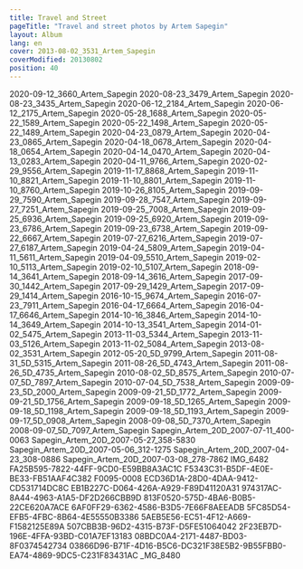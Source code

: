 ```yaml
---
title: Travel and Street
pageTitle: "Travel and street photos by Artem Sapegin"
layout: Album
lang: en
cover: 2013-08-02_3531_Artem_Sapegin
coverModified: 20130802
position: 40
---
```


2020-09-12_3660_Artem_Sapegin
2020-08-23_3479_Artem_Sapegin
2020-08-23_3435_Artem_Sapegin
2020-06-12_2184_Artem_Sapegin
2020-06-12_2175_Artem_Sapegin
2020-05-28_1688_Artem_Sapegin
2020-05-22_1589_Artem_Sapegin
2020-05-22_1498_Artem_Sapegin
2020-05-22_1489_Artem_Sapegin
2020-04-23_0879_Artem_Sapegin
2020-04-23_0865_Artem_Sapegin
2020-04-18_0678_Artem_Sapegin
2020-04-18_0654_Artem_Sapegin
2020-04-14_0470_Artem_Sapegin
2020-04-13_0283_Artem_Sapegin
2020-04-11_9766_Artem_Sapegin
2020-02-29_9556_Artem_Sapegin
2019-11-17_8868_Artem_Sapegin
2019-11-10_8821_Artem_Sapegin
2019-11-10_8801_Artem_Sapegin
2019-11-10_8760_Artem_Sapegin
2019-10-26_8105_Artem_Sapegin
2019-09-29_7590_Artem_Sapegin
2019-09-28_7547_Artem_Sapegin
2019-09-27_7251_Artem_Sapegin
2019-09-25_7008_Artem_Sapegin
2019-09-25_6936_Artem_Sapegin
2019-09-25_6920_Artem_Sapegin
2019-09-23_6786_Artem_Sapegin
2019-09-23_6738_Artem_Sapegin
2019-09-22_6667_Artem_Sapegin
2019-07-27_6216_Artem_Sapegin
2019-07-27_6187_Artem_Sapegin
2019-04-24_5809_Artem_Sapegin
2019-04-11_5611_Artem_Sapegin
2019-04-09_5510_Artem_Sapegin
2019-02-10_5113_Artem_Sapegin
2019-02-10_5107_Artem_Sapegin
2018-09-14_3641_Artem_Sapegin
2018-09-14_3616_Artem_Sapegin
2017-09-30_1442_Artem_Sapegin
2017-09-29_1429_Artem_Sapegin
2017-09-29_1414_Artem_Sapegin
2016-10-15_9674_Artem_Sapegin
2016-07-23_7911_Artem_Sapegin
2016-04-17_6664_Artem_Sapegin
2016-04-17_6646_Artem_Sapegin
2014-10-16_3846_Artem_Sapegin
2014-10-14_3649_Artem_Sapegin
2014-10-13_3541_Artem_Sapegin
2014-01-02_5475_Artem_Sapegin
2013-11-03_5344_Artem_Sapegin
2013-11-03_5126_Artem_Sapegin
2013-11-02_5084_Artem_Sapegin
2013-08-02_3531_Artem_Sapegin
2012-05-20_5D_9799_Artem_Sapegin
2011-08-31_5D_5315_Artem_Sapegin
2011-08-26_5D_4743_Artem_Sapegin
2011-08-26_5D_4735_Artem_Sapegin
2010-08-02_5D_8575_Artem_Sapegin
2010-07-07_5D_7897_Artem_Sapegin
2010-07-04_5D_7538_Artem_Sapegin
2009-09-23_5D_2000_Artem_Sapegin
2009-09-21_5D_1772_Artem_Sapegin
2009-09-21_5D_1756_Artem_Sapegin
2009-09-18_5D_1265_Artem_Sapegin
2009-09-18_5D_1198_Artem_Sapegin
2009-09-18_5D_1193_Artem_Sapegin
2009-09-17_5D_0908_Artem_Sapegin
2008-09-08_5D_7370_Artem_Sapegin
2008-09-07_5D_7097_Artem_Sapegin
Sapegin_Artem_20D_2007-07-11_400-0063
Sapegin_Artem_20D_2007-05-27_358-5830
Sapegin_Artem_20D_2007-05-06_312-1275
Sapegin_Artem_20D_2007-04-23_308-0886
Sapegin_Artem_20D_2007-03-08_278-7862
IMG_6482
FA25B595-7822-44FF-9CD0-E59BB8A3AC1C
F5343C31-B5DF-4E0E-BE33-FB51AAF4C382
F0095-0008
ECD36D1A-28D0-4DAA-9412-CD531714DC8C
EB1B227C-D064-426A-A929-F89D41120A31
974317AC-8A44-4963-A1A5-DF2D266CBB9D
813F0520-575D-4BA6-B0B5-22CE620A7ACE
6AF0FF29-6362-4586-B3D5-7E66F8AEEADB
5FC85D54-EFB5-4FBC-8B64-4E55550B3386
5AEB5E56-EC51-4F12-A669-F1582125E89A
507CBB3B-96D2-4315-B73F-D5FE51064042
2F23EB7D-196E-4FFA-93BD-C01A7EF13183
08BDC0A4-2171-4487-BD03-8F0374542734
03866D96-B71F-4D16-B5C6-DC321F38E5B2-9B55FBB0-EA74-4869-9DC5-C231F83431AC
_MG_8480
